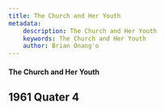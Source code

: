 ```yaml
---
title: The Church and Her Youth
metadata:
    description: The Church and Her Youth
    keywords: The Church and Her Youth
    author: Brian Onang'o
---
```


#### The Church and Her Youth

## 1961 Quater 4
